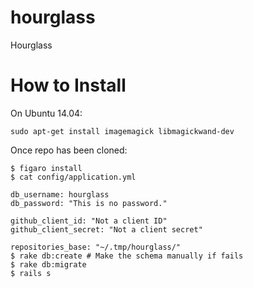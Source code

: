 hourglass
=========

Hourglass


# How to Install

On Ubuntu 14.04:

```
sudo apt-get install imagemagick libmagickwand-dev
```

Once repo has been cloned:

```
$ figaro install
$ cat config/application.yml

db_username: hourglass
db_password: "This is no password."

github_client_id: "Not a client ID"
github_client_secret: "Not a client secret"

repositories_base: "~/.tmp/hourglass/"
$ rake db:create # Make the schema manually if fails
$ rake db:migrate
$ rails s
```